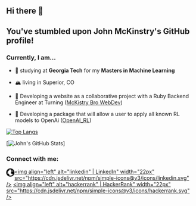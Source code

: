 ## Hi there 👋

## You've stumbled upon John McKinstry's GitHub profile!

### Currently, I am...

- 📖 studying at **Georgia Tech** for my **Masters in Machine Learning**

- 🏔 living in Superior, CO 

- 🧠 Developing a website as a collaborative project with a Ruby Backend Engineer at Turning ([McKistry Bro WebDev](https://github.com/TravisGM92/MckinstryBrosWebDev))
- 🧠 Developing a package that will allow a user to apply all known RL models to OpenAi ([OpenAI_RL](https://github.com/MckinstryJ/OpenAI_RL))

[![Top Langs](https://github-readme-stats.vercel.app/api/top-langs/?username=MckinstryJ)](https://github.com/travisgm92/github-readme-stats)

[![John's GitHub Stats](https://github-readme-stats.vercel.app/api?username=MckinstryJ&show_icons=true&theme=dark)]

<!--
**MckinstryJ/MckinstryJ** is a ✨ _special_ ✨ repository because its `README.md` (this file) appears on your GitHub profile.

- 🌱 I’m currently learning ...
- 👯 I’m looking to collaborate on ...
- 🤔 I’m looking for help with ...
- 💬 Ask me about ...
- 😄 Pronouns: ...
- ⚡ Fun fact: ...
-->
### Connect with me:

[<img align="left" alt="mckinstrybros website" width="22px" src="https://raw.githubusercontent.com/iconic/open-iconic/master/svg/globe.svg" />][website]
[<img align="left" alt="linkedin" | LinkedIn" width="22px" src="https://cdn.jsdelivr.net/npm/simple-icons@v3/icons/linkedin.svg" />][linkedin]
[<img align="left" alt="hackerrank" | HackerRank" width="22px" src="https://cdn.jsdelivr.net/npm/simple-icons@v3/icons/hackerrank.svg" />][hackerrank]

<br />

<br />

[website]: https://github.com/TravisGM92/MckinstryBrosWebDev
[linkedin]: https://www.linkedin.com/in/john-m-39645213b/
[hackerrank]: https://www.hackerrank.com/xzten3
